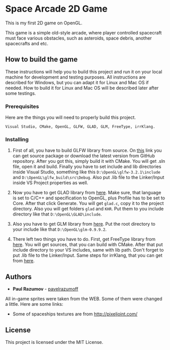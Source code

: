 # Space Arcade 2D Game
This is my first 2D game on OpenGL.

This game is a simple old-style arcade, where player controlled spacecraft must face various obstacles,
such as asteroids, space debris, another spacecrafts and etc.

## How to build the game
These instructions will help you to build this project and run it on your local machine for development and testing purposes.
All instructions are described for Windows, but you can adapt it for Linux and Mac OS if needed. How to build it for Linux and Mac OS will be described later after some testings.

### Prerequisites
Here are the things you will need to properly build this project.
```
Visual Studio, CMake, OpenGL, GLFW, GLAD, GLM, FreeType, irrKlang.
```
### Installing
1. First of all, you have to build GLFW library from source. On [this](https://www.glfw.org/download.html) link you can get source package or download the latest version from GitHub repository. After you got this, simply build it with CMake. You will get .sln file, open it and build. Finally you have to set include and lib directories inside Visual Studio, something like this `D:\OpenGL\glfw-3.2.1\include` and `D:\OpenGL\glfw_build\src\Debug`. Also put .lib file to the Linker/Input inside VS Project properties as well.


2. Now you have to get GLAD library from [here](https://glad.dav1d.de/). Make sure, that language is set to C/C++ and specification to OpenGL, plus Profile has to be set to Core. After that click Generate. You will get `glad.c`, copy it to the project directory. Also you will get folders `glad` and `KHR`. Put them to you include directory like that `D:\OpenGL\GLAD\include`.


3. Also you have to get GLM library from [here](https://glm.g-truc.net/0.9.9/index.html). Put the root directory to your include like that `D:\OpenGL\glm-0.9.9.2`.


4. There left two things you have to do. First, get FreeType library from [here](https://www.freetype.org/). You will get sources, that you can build with CMake. After that put include directory to your VS includes, same with lib path. Don't forget to put .lib file to the Linker/Input. Same steps for irrKlang, that you can get from [here](https://www.ambiera.com/irrklang/downloads.html).

## Authors
* **Paul Razumov** - [pavelrazumoff](https://github.com/pavelrazumoff)

All in-game sprites were taken from the WEB. Some of them were changed a little. Here are some links:
* Some of spaceships textures are from http://pixeljoint.com/

## License

This project is licensed under the MIT License.
